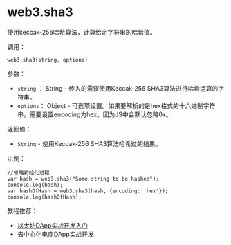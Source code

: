 # web3.sha3

使用keccak-256哈希算法，计算给定字符串的哈希值。

调用：
```
web3.sha3(string, options)
```

参数：

- `string`·：	String - 传入的需要使用Keccak-256 SHA3算法进行哈希运算的字符串。
-  `options`：	Object - 可选项设置。如果要解析的是hex格式的十六进制字符串。需要设置encoding为hex。因为JS中会默认忽略0x。

返回值：

- `String` - 使用Keccak-256 SHA3算法哈希过的结果。

示例：
```
//省略初始化过程
var hash = web3.sha3("Some string to be hashed");
console.log(hash); 
var hashOfHash = web3.sha3(hash, {encoding: 'hex'});
console.log(hashOfHash); 
```
教程推荐：

- [以太坊DApp实战开发入门](http://xc.hubwiz.com/course/5a952991adb3847553d205d1?affid=github7878)
- [去中心化电商DApp实战开发](http://xc.hubwiz.com/course/5abbb7acc02e6b6a59171dd6?affid=github7878)
